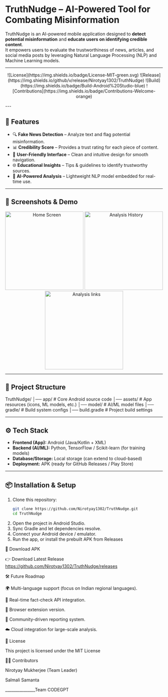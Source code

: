# TruthNudge – AI-Powered Tool for Combating Misinformation

TruthNudge is an AI-powered mobile application designed to **detect potential misinformation** and **educate users on identifying credible content**.  
It empowers users to evaluate the trustworthiness of news, articles, and social media posts by leveraging Natural Language Processing (NLP) and Machine Learning models.

---
<p align="center">  
  ![License](https://img.shields.io/badge/License-MIT-green.svg)  ![Release](https://img.shields.io/github/v/release/Nirotyay1302/TruthNudge) ![Build](https://img.shields.io/badge/Build-Android%20Studio-blue) ![Contributions](https://img.shields.io/badge/Contributions-Welcome-orange)
</p>
---

## 🚀 Features
- 🔍 **Fake News Detection** – Analyze text and flag potential misinformation.  
- 📊 **Credibility Score** – Provides a trust rating for each piece of content.  
- 📱 **User-Friendly Interface** – Clean and intuitive design for smooth navigation.  
- 🌐 **Educational Insights** – Tips & guidelines to identify trustworthy sources.  
- 🧠 **AI-Powered Analysis** – Lightweight NLP model embedded for real-time use.  

---

## 📸 Screenshots & Demo

<p align="center">
  <img src="screenshots/home_screen.png" alt="Home Screen" width="250"/>
  <img src="screenshots/history_screen.png" alt="Analysis History" width="250"/>
  <img src="screenshots/check claim_screen.png" alt="Analysis links" width="250"/>
</p>

---

## 📂 Project Structure
TruthNudge/
│── app/ # Core Android source code
│── assets/ # App resources (icons, ML models, etc.)
│── model/ # AI/ML model files
│── gradle/ # Build system configs
│── build.gradle # Project build settings

---

## ⚙️ Tech Stack
- **Frontend (App):** Android (Java/Kotlin + XML)  
- **Backend (AI/ML):** Python, TensorFlow / Scikit-learn (for training models)  
- **Database/Storage:** Local storage (can extend to cloud-based)  
- **Deployment:** APK (ready for GitHub Releases / Play Store)  

---

## 📦 Installation & Setup
1. Clone this repository:
   ```bash
   git clone https://github.com/Nirotyay1302/TruthNudge.git
   cd TruthNudge
2. Open the project in Android Studio.
3. Sync Gradle and let dependencies resolve.
4. Connect your Android device / emulator.
5. Run the app, or install the prebuilt APK from Releases

📲 Download APK

👉 Download Latest Release
https://github.com/Nirotyay1302/TruthNudge/releases

🛠 Future Roadmap

🌍 Multi-language support (focus on Indian regional languages).

🔗 Real-time fact-check API integration.

🧩 Browser extension version.

👥 Community-driven reporting system.

☁️ Cloud integration for large-scale analysis.

📜 License

This project is licensed under the MIT License

👨‍💻 Contributors

Nirotyay Mukherjee (Team Leader)

Salmali Samanta 

_______________Team CODEGPT
